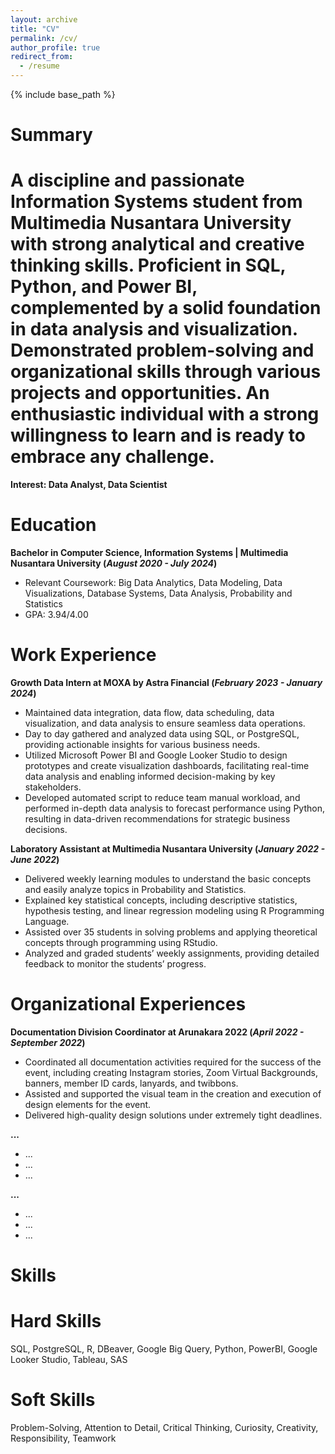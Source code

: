```yaml
---
layout: archive
title: "CV"
permalink: /cv/
author_profile: true
redirect_from:
  - /resume
---
```


{% include base_path %}

Summary
======
A discipline and passionate Information Systems student from Multimedia Nusantara University with strong analytical and creative thinking skills. Proficient in SQL, Python, and Power BI, complemented by a solid foundation in data analysis and visualization. Demonstrated problem-solving and organizational skills through various projects and opportunities. An enthusiastic individual with a strong willingness to learn and is ready to embrace any challenge.
======
**Interest: Data Analyst, Data Scientist**

Education
======
**Bachelor in Computer Science, Information Systems | Multimedia Nusantara University (_August 2020 - July 2024_)**
- Relevant Coursework: Big Data Analytics, Data Modeling, Data Visualizations, Database Systems, Data Analysis, Probability and Statistics
- GPA: 3.94/4.00

Work Experience
======
**Growth Data Intern at MOXA by Astra Financial (_February 2023 - January 2024_)**
- Maintained data integration, data flow, data scheduling, data visualization, and data analysis to ensure seamless data operations.
- Day to day gathered and analyzed data using SQL, or PostgreSQL, providing actionable insights for various business needs.
- Utilized Microsoft Power BI and Google Looker Studio to design prototypes and create visualization dashboards, facilitating real-time data analysis and enabling informed decision-making by key stakeholders.
- Developed automated script to reduce team manual workload, and performed in-depth data analysis to forecast performance using Python, resulting in data-driven recommendations for strategic business decisions.

**Laboratory Assistant at Multimedia Nusantara University (_January 2022 - June 2022_)**
- Delivered weekly learning modules to understand the basic concepts and easily analyze topics in Probability and Statistics.
- Explained key statistical concepts, including descriptive statistics, hypothesis testing, and linear regression modeling using R Programming Language.
- Assisted over 35 students in solving problems and applying theoretical concepts through programming using RStudio.
- Analyzed and graded students’ weekly assignments, providing detailed feedback to monitor the students’ progress.

Organizational Experiences
======
**Documentation Division Coordinator at Arunakara 2022 (_April 2022 - September 2022_)**
- Coordinated all documentation activities required for the success of the event, including creating Instagram stories, Zoom Virtual Backgrounds, banners, member ID cards, lanyards, and twibbons.
- Assisted and supported the visual team in the creation and execution of design elements for the event.
- Delivered high-quality design solutions under extremely tight deadlines.

**...**
- ...
- ...
- ...

**...**
- ...
- ...
- ...
  
Skills
======
**Hard Skills**
======
SQL, PostgreSQL, R, DBeaver, Google Big Query, Python, PowerBI, Google Looker Studio, Tableau, SAS

<!--
* Skill 1
* Skill 2
  * Sub-skill 2.1
  * Sub-skill 2.2
  * Sub-skill 2.3
* Skill 3 -->

**Soft Skills**
======
Problem-Solving, Attention to Detail, Critical Thinking, Curiosity, Creativity, Responsibility, Teamwork

<!--
Publications
======
  <ul>{% for post in site.publications reversed %}
    {% include archive-single-cv.html %}
  {% endfor %}</ul>
  
Talks
======
  <ul>{% for post in site.talks reversed %}
    {% include archive-single-talk-cv.html  %}
  {% endfor %}</ul>
  
Teaching
======
  <ul>{% for post in site.teaching reversed %}
    {% include archive-single-cv.html %}
  {% endfor %}</ul>
  
Service and leadership
======
* Currently signed in to 43 different slack teams
-->

